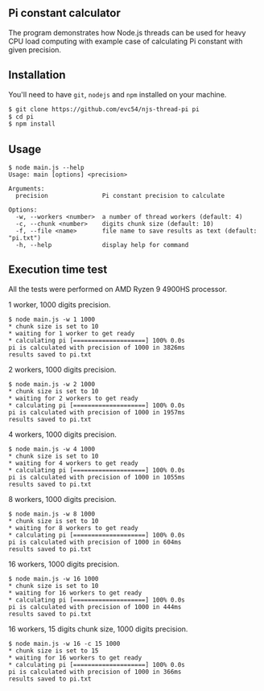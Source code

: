 ## Pi constant calculator

The program demonstrates how Node.js threads can be used for heavy CPU load computing with example case of calculating Pi constant with given precision.

## Installation

You'll need to have `git`, `nodejs` and `npm` installed on your machine.

```bash
$ git clone https://github.com/evc54/njs-thread-pi pi
$ cd pi
$ npm install
```

## Usage

```
$ node main.js --help
Usage: main [options] <precision>

Arguments:
  precision               Pi constant precision to calculate

Options:
  -w, --workers <number>  a number of thread workers (default: 4)
  -c, --chunk <number>    digits chunk size (default: 10)
  -f, --file <name>       file name to save results as text (default: "pi.txt")
  -h, --help              display help for command
```

## Execution time test

All the tests were performed on AMD Ryzen 9 4900HS processor.

1 worker, 1000 digits precision.

```
$ node main.js -w 1 1000
* chunk size is set to 10
* waiting for 1 worker to get ready
* calculating pi [====================] 100% 0.0s
pi is calculated with precision of 1000 in 3826ms
results saved to pi.txt
```

2 workers, 1000 digits precision.

```
$ node main.js -w 2 1000
* chunk size is set to 10
* waiting for 2 workers to get ready
* calculating pi [====================] 100% 0.0s
pi is calculated with precision of 1000 in 1957ms
results saved to pi.txt
```

4 workers, 1000 digits precision.

```
$ node main.js -w 4 1000
* chunk size is set to 10
* waiting for 4 workers to get ready
* calculating pi [====================] 100% 0.0s
pi is calculated with precision of 1000 in 1055ms
results saved to pi.txt
```

8 workers, 1000 digits precision.

```
$ node main.js -w 8 1000
* chunk size is set to 10
* waiting for 8 workers to get ready
* calculating pi [====================] 100% 0.0s
pi is calculated with precision of 1000 in 604ms
results saved to pi.txt
```

16 workers, 1000 digits precision.

```
$ node main.js -w 16 1000
* chunk size is set to 10
* waiting for 16 workers to get ready
* calculating pi [====================] 100% 0.0s
pi is calculated with precision of 1000 in 444ms
results saved to pi.txt
```

16 workers, 15 digits chunk size, 1000 digits precision.

```
$ node main.js -w 16 -c 15 1000
* chunk size is set to 15
* waiting for 16 workers to get ready
* calculating pi [====================] 100% 0.0s
pi is calculated with precision of 1000 in 366ms
results saved to pi.txt
```
